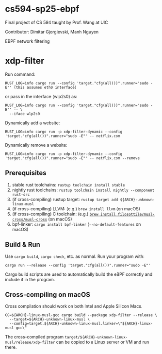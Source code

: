 # cs594-sp25-ebpf


Final project of CS 594 taught by Prof. Wang at UIC 

Contributor: Dimitar Gjorgievski, Manh Nguyen

EBPF network filtering

# xdp-filter

Run command:
```
RUST_LOG=info cargo run --config 'target."cfg(all())".runner="sudo -E"' (this assumes eth0 interface)
```
or pass in the interface (wlp2s0) as:
```
RUST_LOG=info cargo run --config 'target."cfg(all())".runner="sudo -E"' -- \
  --iface wlp2s0
```

Dynamically add a website:

```
RUST_LOG=info cargo run -p xdp-filter-dynamic --config 'target."cfg(all())".runner="sudo -E"' -- netflix.com
```

Dynamically remove a website:

```
RUST_LOG=info cargo run -p xdp-filter-dynamic --config 'target."cfg(all())".runner="sudo -E"' -- netflix.com --remove
```

## Prerequisites

1. stable rust toolchains: `rustup toolchain install stable`
1. nightly rust toolchains: `rustup toolchain install nightly --component rust-src`
1. (if cross-compiling) rustup target: `rustup target add ${ARCH}-unknown-linux-musl`
1. (if cross-compiling) LLVM: (e.g.) `brew install llvm` (on macOS)
1. (if cross-compiling) C toolchain: (e.g.) [`brew install filosottile/musl-cross/musl-cross`](https://github.com/FiloSottile/homebrew-musl-cross) (on macOS)
1. bpf-linker: `cargo install bpf-linker` (`--no-default-features` on macOS)

## Build & Run

Use `cargo build`, `cargo check`, etc. as normal. Run your program with:

```shell
cargo run --release --config 'target."cfg(all())".runner="sudo -E"'
```

Cargo build scripts are used to automatically build the eBPF correctly and include it in the
program.

## Cross-compiling on macOS

Cross compilation should work on both Intel and Apple Silicon Macs.

```shell
CC=${ARCH}-linux-musl-gcc cargo build --package xdp-filter --release \
  --target=${ARCH}-unknown-linux-musl \
  --config=target.${ARCH}-unknown-linux-musl.linker=\"${ARCH}-linux-musl-gcc\"
```
The cross-compiled program `target/${ARCH}-unknown-linux-musl/release/xdp-filter` can be
copied to a Linux server or VM and run there.
